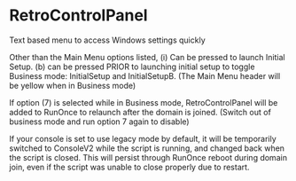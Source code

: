# RetroControlPanel
Text based menu to access Windows settings quickly<br>

Other than the Main Menu options listed, (i) Can be pressed to launch Initial Setup. (b) can be pressed PRIOR to launching initial setup to toggle Business mode: InitialSetup and InitialSetupB. (The Main Menu header will be yellow when in Business mode)<br>

If option (7) is selected while in Business mode, RetroControlPanel will be added to RunOnce to relaunch after the domain is joined. (Switch out of business mode and run option 7 again to disable)<br>

If your console is set to use legacy mode by default, it will be temporarily switched to ConsoleV2 while the script is running, and changed back when the script is closed. This will persist through RunOnce reboot during domain join, even if the script was unable to close properly due to restart.<br>
